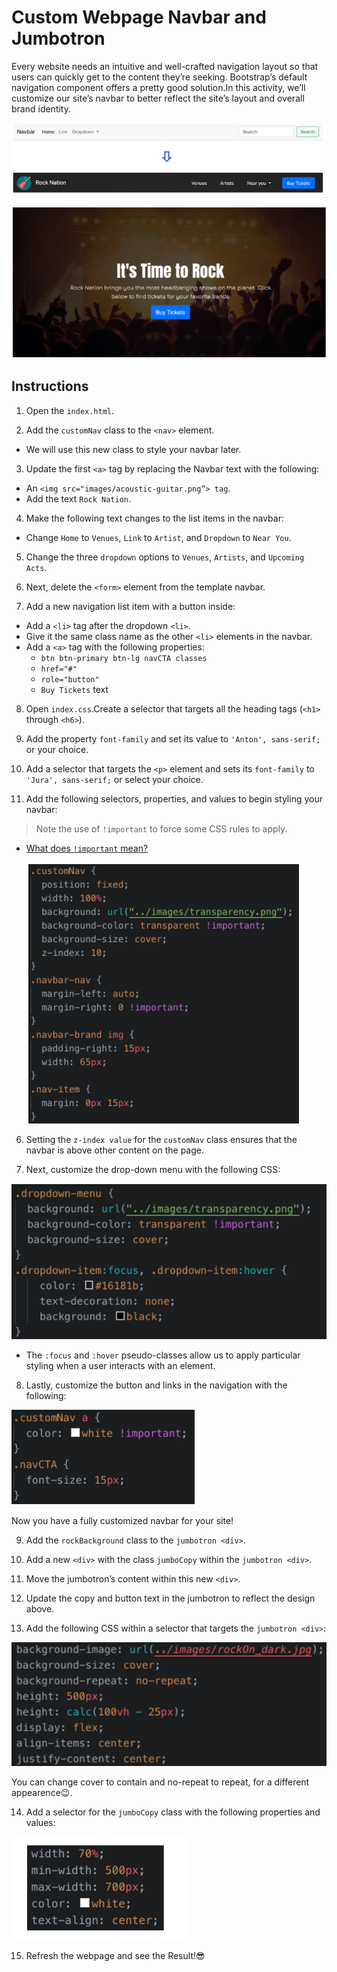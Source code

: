 # Custom Webpage Navbar and Jumbotron

Every website needs an intuitive and well-crafted navigation layout so that users can quickly get to the content they’re seeking. Bootstrap’s default navigation component offers a pretty good solution.In this activity, we’ll customize our site’s navbar to better reflect the site’s layout and overall brand identity.

  ![Custom Navbar Solution](./images/custom-navbar-solution.png)

   ![Custom Jumbotron Solution](./images/custom-jumbotron-solution.png)


## Instructions

<!-- Custom Navbar -->
1. Open the `index.html`. 

2. Add the `customNav` class to the `<nav>` element.
- We will use this new class to style your navbar later.

3. Update the first `<a>` tag by replacing the Navbar text with the following:
- An `<img src="images/acoustic-guitar.png”> tag`.
- Add the text `Rock Nation`.

4. Make the following text changes to the list items in the navbar:
- Change `Home` to `Venues`, `Link` to `Artist`, and `Dropdown` to `Near You`.

5. Change the three `dropdown` options to `Venues`, `Artists`, and `Upcoming Acts`.

6. Next, delete the `<form>` element from the template navbar.

7. Add a new navigation list item with a button inside:
- Add a `<li>` tag after the dropdown `<li>`.
- Give it the same class name as the other `<li>` elements in the navbar.
- Add a `<a>` tag with the following properties:
  - `btn btn-primary btn-lg navCTA classes`
  - `href="#"`
  - `role="button"`
  - `Buy Tickets` text

8. Open `index.css`.Create a selector that targets all the heading tags (`<h1>` through `<h6>`).

9. Add the property `font-family` and set its value to `'Anton', sans-serif;` or your choice.

10. Add a selector that targets the `<p>` element and sets its `font-family` to `'Jura', sans-serif;` or select your choice.

5. Add the following selectors, properties, and values to begin styling your navbar:

> Note the use of `!important` to force some CSS rules to apply.

- [What does `!important` mean?](https://www.lifewire.com/what-does-important-mean-in-css-3466876)

  ![!important CSS](./images/important-css.png)

6. Setting the `z-index value` for the `customNav` class ensures that the navbar is above other content on the page.

7. Next, customize the drop-down menu with the following CSS:
	
  ![Dropdown Customization](./images/dropdown-customization.png)

- The `:focus` and `:hover` pseudo-classes allow us to apply particular styling when a user interacts with an element.

8. Lastly, customize the button and links in the navigation with the following:

  ![Button Customization](./images/button-customization.png)

Now you have a fully customized navbar for your site!

<!-- Custom Jumbotron -->
9.  Add the `rockBackground` class to the `jumbotron <div>`.

10. Add a new `<div>` with the class `jumboCopy` within the `jumbotron <div>`.

11. Move the jumbotron’s content within this new `<div>`.

12. Update the copy and button text in the jumbotron to reflect the design above. 

13.  Add the following CSS within a selector that targets the `jumbotron <div>`:

  ![Jumbotron CSS Properties](./images/jumbotron-css-properties.png)

  You can change cover to contain and no-repeat to repeat, for a different appearence😉.

14. Add a selector for the `jumboCopy` class with the following properties and values:

  ![jumboCopy CSS Properties](./images/jumboCopy-css-properties.png)

15. Refresh the webpage and see the Result!😎
